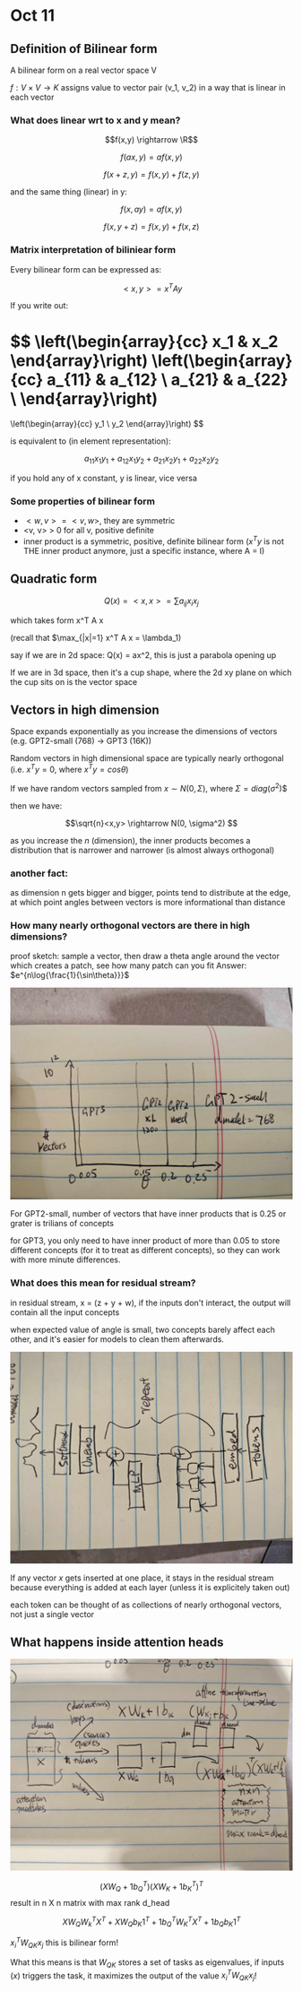 # Oct 11

## Definition of Bilinear form
A bilinear form on a real vector space V

$f: V \times V \rightarrow K$  assigns value to vector pair (v_1, v_2) in a way that is linear in each vector

### What does linear wrt to x and y mean?

$$f(x,y) \rightarrow \R$$

$$f(ax, y) = af(x,y)$$

$$f(x + z, y) = f(x,y) + f(z,y)$$

and the same thing (linear) in y:

$$f(x, ay) = af(x,y)$$

$$f(x, y+z) = f(x,y) + f(x,z)$$

### Matrix interpretation of biliniear form

Every bilinear form can be expressed as:

$$<x, y> = x^T A y$$

If you write out:

[//]: # ([x_1, x_2] [a_11, a_12; a_21, a_22] [y_1; y_2])

$$
\left(\begin{array}{cc} 
x_1 & x_2
\end{array}\right)
\left(\begin{array}{cc} 
a_{11} & a_{12} \\
a_{21} & a_{22} \\
\end{array}\right) 
 = 
\left(\begin{array}{cc} 
y_1 \\ 
y_2 
\end{array}\right)
$$ 

is equivalent to (in element representation):

$$a_{11} x_1 y_1 + a_{12} x_1 y_2 + a_{21} x_2 y_1 + a_{22} x_2 y_2$$

if you hold any of x constant, y is linear, vice versa

### Some properties of bilinear form

- $<w, v> = <v, w>$, they are symmetric
- <v, v> > 0 for all v, positive definite
- inner product is a symmetric, positive, definite bilinear form
  ($x^T y$ is not THE inner product anymore, just a specific instance, where A = I)

## Quadratic form

$$ Q(x) = <x, x> = \sum a_{ij} x_i x_j  $$

which takes form x^T A x

(recall that $\max_{\|x\|=1} x^T A x = \lambda_1)

say if we are in 2d space: Q(x) = ax^2, this is just a parabola opening up

If we are in 3d space, then it's a cup shape, where the 2d xy plane on which the cup sits on is the vector space

## Vectors in high dimension
Space expands exponentially as you increase the dimensions of vectors
(e.g. GPT2-small (768) -> GPT3 (16K))

Random vectors in high dimensional space are typically nearly orthogonal
(i.e. $x^T y = 0$,  where $x^T y = cos \theta$)

If we have random vectors sampled from $x \sim N(0, \Sigma)$, where $\Sigma = diag(\sigma^2)$$

then we have:

$$\sqrt{n}<x,y> \rightarrow N(0, \sigma^2) $$

as you increase the $n$ (dimension), the inner products becomes a distribution that is narrower and narrower (is almost always orthogonal)

### another fact:
as dimension n gets bigger and bigger, points tend to distribute at the edge, at which point angles between vectors is more informational than distance

### How many nearly orthogonal vectors are there in high dimensions?
proof sketch: sample a vector, then draw a theta angle around the vector which creates a patch, see how many patch can you fit
Answer: $e^{n\log{\frac{1}{\sin\theta}}}$

![angles vs num vectors in gpt2-3](figures/near_orth_vecs_gpt2_vs_3.jpg)

For GPT2-small, number of vectors that have inner products that is 0.25 or grater is trilians of concepts

for GPT3, you only need to have inner product of more than 0.05 to store different concepts (for it to treat as different concepts), so they can work with more minute differences.

### What does this mean for residual stream?

in residual stream, x = (z + y + w), if the inputs don't interact, the output will contain all the input concepts

when expected value of angle is small, two concepts barely affect each other, and it's easier for models to clean them afterwards.


![transformer model](figures/transformer_model.jpg)


If any vector $x$ gets inserted at one place, it stays in the residual stream because everything is added at each layer (unless it is explicitely taken out)

each token can be thought of as collections of nearly orthogonal vectors, not just a single vector

## What happens inside attention heads

![attention module](figures/attention_module.jpg)


$$(XW_Q + 1 b_Q^T) (X W_K + 1 b_K^T)^T $$ result in n X n matrix with max rank d_head

$$X W_Q W_k^T X^T + X W_Q b_K 1^T + 1b_Q^T W_K^T X^T + 1 b_Q b_K 1^T$$

$x_i^T W_{QK} x_j$ this is bilinear form!

What this means is that $W_{QK}$ stores a set of tasks as eigenvalues, if inputs ($x$) triggers the task, it maximizes the output
of the value $x_i^T W_{QK} x_j$!

    
    

